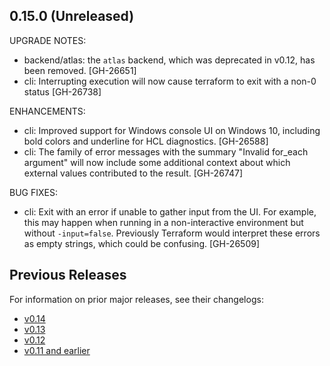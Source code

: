 ## 0.15.0 (Unreleased)

UPGRADE NOTES:

* backend/atlas: the `atlas` backend, which was deprecated in v0.12, has been removed. [GH-26651]
* cli: Interrupting execution will now cause terraform to exit with a non-0 status [GH-26738]

ENHANCEMENTS:

* cli: Improved support for Windows console UI on Windows 10, including bold colors and underline for HCL diagnostics. [GH-26588]
* cli: The family of error messages with the summary "Invalid for_each argument" will now include some additional context about which external values contributed to the result. [GH-26747]

BUG FIXES:

* cli: Exit with an error if unable to gather input from the UI. For example, this may happen when running in a non-interactive environment but without `-input=false`. Previously Terraform would interpret these errors as empty strings, which could be confusing. [GH-26509]

## Previous Releases

For information on prior major releases, see their changelogs:

* [v0.14](https://github.com/hashicorp/terraform/blob/v0.14/CHANGELOG.md)
* [v0.13](https://github.com/hashicorp/terraform/blob/v0.13/CHANGELOG.md)
* [v0.12](https://github.com/hashicorp/terraform/blob/v0.12/CHANGELOG.md)
* [v0.11 and earlier](https://github.com/hashicorp/terraform/blob/v0.11/CHANGELOG.md)
